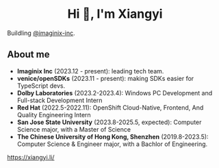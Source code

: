 <h1 align="center">Hi 👋, I'm Xiangyi</h1>
<p align="left">
</p>
Buildling <a href="https://github.com/imaginix-inc">@imaginix-inc</a>.

## About me
- **Imaginix Inc** (2023.12 - present): leading tech team. 
- **venice/openSDKs** (2023.11 - present): making SDKs easier for TypeScript devs. 
- **Dolby Laboratories** (2023.2-2023.4): Windows PC Development and Full-stack Development Intern
- **Red Hat** (2022.5-2022.11): OpenShift Cloud-Native, Frontend, And Quality Engineering Intern
- **San Jose State University** (2023.8-2025.5, expected): Computer Science major, with a Master of Science
- **The Chinese University of Hong Kong, Shenzhen** (2019.8-2023.5): Computer Science & Engineer major, with a Bachlor of Engineering.


https://xiangyi.li/
